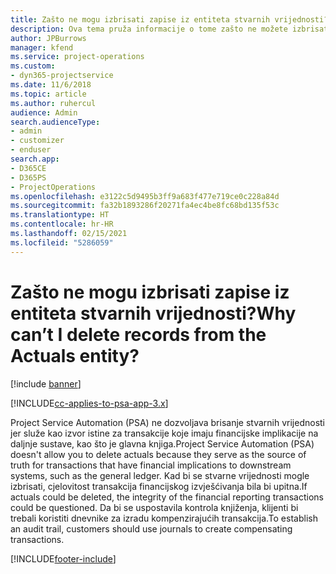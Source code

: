 ```yaml
---
title: Zašto ne mogu izbrisati zapise iz entiteta stvarnih vrijednosti?
description: Ova tema pruža informacije o tome zašto ne možete izbrisati zapise iz entiteta stvarnih vrijednosti.
author: JPBurrows
manager: kfend
ms.service: project-operations
ms.custom:
- dyn365-projectservice
ms.date: 11/6/2018
ms.topic: article
ms.author: ruhercul
audience: Admin
search.audienceType:
- admin
- customizer
- enduser
search.app:
- D365CE
- D365PS
- ProjectOperations
ms.openlocfilehash: e3122c5d9495b3ff9a683f477e719ce0c228a84d
ms.sourcegitcommit: fa32b1893286f20271fa4ec4be8fc68bd135f53c
ms.translationtype: HT
ms.contentlocale: hr-HR
ms.lasthandoff: 02/15/2021
ms.locfileid: "5286059"
---
```

# <a name="why-cant-i-delete-records-from-the-actuals-entity"></a><span data-ttu-id="c9379-103">Zašto ne mogu izbrisati zapise iz entiteta stvarnih vrijednosti?</span><span class="sxs-lookup"><span data-stu-id="c9379-103">Why can’t I delete records from the Actuals entity?</span></span>

[!include [banner](../includes/psa-now-project-operations.md)]

[!INCLUDE[cc-applies-to-psa-app-3.x](../includes/cc-applies-to-psa-app-3x.md)]

<span data-ttu-id="c9379-104">Project Service Automation (PSA) ne dozvoljava brisanje stvarnih vrijednosti jer služe kao izvor istine za transakcije koje imaju financijske implikacije na daljnje sustave, kao što je glavna knjiga.</span><span class="sxs-lookup"><span data-stu-id="c9379-104">Project Service Automation (PSA) doesn't allow you to delete actuals because they serve as the source of truth for transactions that have financial implications to downstream systems, such as the general ledger.</span></span> <span data-ttu-id="c9379-105">Kad bi se stvarne vrijednosti mogle izbrisati, cjelovitost transakcija financijskog izvješćivanja bila bi upitna.</span><span class="sxs-lookup"><span data-stu-id="c9379-105">If actuals could be deleted, the integrity of the financial reporting transactions could be questioned.</span></span> <span data-ttu-id="c9379-106">Da bi se uspostavila kontrola knjiženja, klijenti bi trebali koristiti dnevnike za izradu kompenzirajućih transakcija.</span><span class="sxs-lookup"><span data-stu-id="c9379-106">To establish an audit trail, customers should use journals to create compensating transactions.</span></span>



[!INCLUDE[footer-include](../includes/footer-banner.md)]